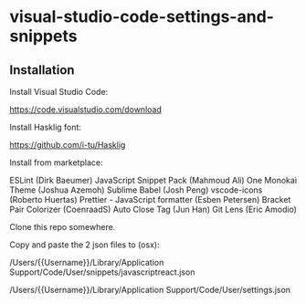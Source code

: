 # visual-studio-code-settings-and-snippets

## Installation

Install Visual Studio Code:

https://code.visualstudio.com/download

Install Hasklig font:

https://github.com/i-tu/Hasklig

Install from marketplace:

ESLint (Dirk Baeumer)
JavaScript Snippet Pack (Mahmoud Ali)
One Monokai Theme (Joshua Azemoh)
Sublime Babel (Josh Peng)
vscode-icons (Roberto Huertas)
Prettier - JavaScript formatter (Esben Petersen)
Bracket Pair Colorizer (CoenraadS)
Auto Close Tag (Jun Han)
Git Lens (Eric Amodio)

Clone this repo somewhere.

Copy and paste the 2 json files to (osx):

/Users/{{Username}}/Library/Application Support/Code/User/snippets/javascriptreact.json

/Users/{{Username}}/Library/Application Support/Code/User/settings.json
